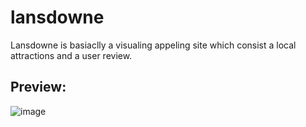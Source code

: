 # lansdowne
Lansdowne is basiaclly a visualing appeling site which consist a local attractions and a user review.

## Preview:
![image](./fonts/Mockkup.png)
